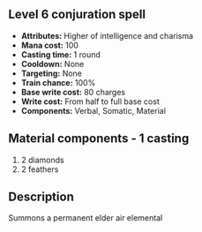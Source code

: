 ## Level 6 conjuration spell

- **Attributes:** Higher of intelligence and charisma
- **Mana cost:** 100
- **Casting time:** 1 round
- **Cooldown:** None
- **Targeting:** None
- **Train chance:** 100%
- **Base write cost:** 80 charges
- **Write cost:** From half to full base cost
- **Components:** Verbal, Somatic, Material

## Material components - 1 casting

1. 2 diamonds
2. 2 feathers

## Description

Summons a permanent elder air elemental
